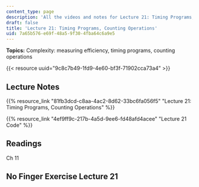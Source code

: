 ```yaml
---
content_type: page
description: 'All the videos and notes for Lecture 21: Timing Programs, Counting Operations.'
draft: false
title: 'Lecture 21: Timing Programs, Counting Operations'
uid: 7a65b576-e69f-48a5-9f30-4fba64c6a9e5
---
```

**Topics:** Complexity: measuring efficiency, timing programs, counting operations

{{< resource uuid="9c8c7b49-1fd9-4e60-bf3f-71902cca73a4" >}}

## Lecture Notes

{{% resource_link "81fb3dcd-c8aa-4ac2-8d62-33bc6fa056f5" "Lecture 21: Timing Programs, Counting Operations" %}}

{{% resource_link "4ef9ff9c-217b-4a5d-9ee6-fd48afd4acee" "Lecture 21 Code" %}}

## Readings

Ch 11

## No Finger Exercise Lecture 21